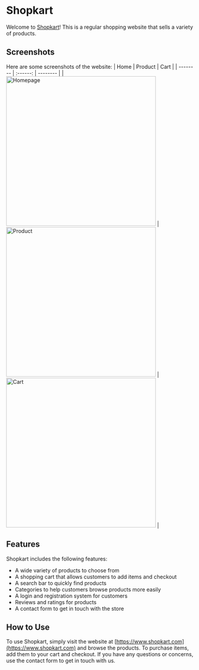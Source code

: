 # Shopkart

Welcome to [Shopkart](https://zingy-toffee-20ab2c.netlify.app/)! This is a regular shopping website that sells a variety of products.

## Screenshots

Here are some screenshots of the website:
| Home | Product | Cart |
| -------- | :------: | -------- |
|<img src="https://i.ibb.co/chqyjG5/netlify-app.jpg" alt="Homepage" width="400"/> | <img src="https://ibb.co/gRsyCXV" alt="Product" width="400"/> |<img src="https://ibb.co/JK5wSC0" alt="Cart" width="400"/> |

## Features

Shopkart includes the following features:

- A wide variety of products to choose from
- A shopping cart that allows customers to add items and checkout
- A search bar to quickly find products
- Categories to help customers browse products more easily
- A login and registration system for customers
- Reviews and ratings for products
- A contact form to get in touch with the store

## How to Use

To use Shopkart, simply visit the website at [https://www.shopkart.com](https://www.shopkart.com) and browse the products. To purchase items, add them to your cart and checkout. If you have any questions or concerns, use the contact form to get in touch with us.

